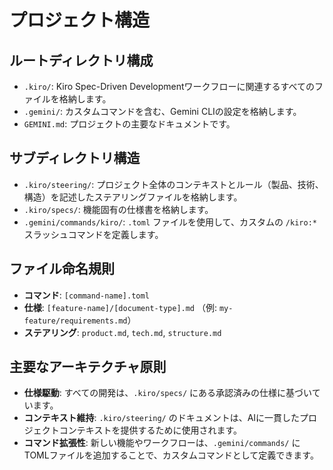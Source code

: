 # プロジェクト構造

## ルートディレクトリ構成

- `.kiro/`: Kiro Spec-Driven Developmentワークフローに関連するすべてのファイルを格納します。
- `.gemini/`: カスタムコマンドを含む、Gemini CLIの設定を格納します。
- `GEMINI.md`: プロジェクトの主要なドキュメントです。

## サブディレクトリ構造

- `.kiro/steering/`: プロジェクト全体のコンテキストとルール（製品、技術、構造）を記述したステアリングファイルを格納します。
- `.kiro/specs/`: 機能固有の仕様書を格納します。
- `.gemini/commands/kiro/`: `.toml` ファイルを使用して、カスタムの `/kiro:*` スラッシュコマンドを定義します。

## ファイル命名規則

- **コマンド**: `[command-name].toml`
- **仕様**: `[feature-name]/[document-type].md` （例: `my-feature/requirements.md`）
- **ステアリング**: `product.md`, `tech.md`, `structure.md`

## 主要なアーキテクチャ原則

- **仕様駆動**: すべての開発は、`.kiro/specs/` にある承認済みの仕様に基づいています。
- **コンテキスト維持**: `.kiro/steering/` のドキュメントは、AIに一貫したプロジェクトコンテキストを提供するために使用されます。
- **コマンド拡張性**: 新しい機能やワークフローは、`.gemini/commands/` にTOMLファイルを追加することで、カスタムコマンドとして定義できます。
